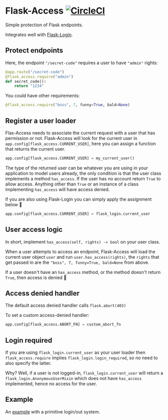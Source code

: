 # Flask-Access [![CircleCI](https://circleci.com/gh/barischrooneyj/flask-access.svg?style=svg)](https://circleci.com/gh/barischrooneyj/flask-access)

Simple protection of Flask endpoints.

Integrates well with [Flask-Login](https://flask-login.readthedocs.io/en/latest/).

## Protect endpoints

Here, the endpoint `"/secret-code"` requires a user to have `"admin"` rights:

``` Python
@app.route("/secret-code")
@flask_access.require("admin")
def secret_code():
    return "1234"
```

You could have other requirements:

``` Python
@flask_access.require("boss", 7, funny=True, bald=None)
```

## Register a user loader

Flas-Access needs to associate the current request with a user that
has permission or not. Flask-Access will look for the current user
in `app.config[flask_access.CURRENT_USER]`, here you can assign a
function that returns the current user.

``` Python
app.config[flask_access.CURRENT_USER] = my_current_user()
```

The type of the returned user can be whatever you are using in your
application to model users already, the only condition is that the user
class implements a method `has_access`. If the user has no account return
`True` to allow access. Anything other than `True` or an instance of a
class implementing `has_access` will have access denied.

If you are also using Flask-Login you can simply apply the assignment
below :clap:

``` Python
app.config[flask_access.CURRENT_USER] = flask_login.current_user

```

## User access logic

In short, implement `has_access(self, rights) -> bool` on your user class.

When a user attempts to access an endpoint, Flask-Access will load the current
user object `user` and run `user.has_access(rights)`, the `rights` that get
passed in are the `"boss", 7, funny=True, bald=None` from above.

If a user doesn't have an `has_access` method, or the method doesn't return
`True`, then access is denied :speak_no_evil:

## Access denied handler

The default access denied handler calls `flask.abort(403)`

To set a custom access-denied handler:

``` Python
app.config[flask_access.ABORT_FN] = custom_abort_fn
```

## Login required

If you are using `flask_login.current_user` as your user loader then
`flask_access.require` implies `flask_login.login_required`, so no need to also
specify the latter.

Why? Well, if a user is not logged-in, `flask_login.current_user` will return a
`flask_login.AnonymousUserMixin` which does not have `has_access` implemented,
hence no access for the user.

## Example

An [example](example/example.py) with a primitive login/out system.

